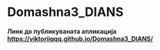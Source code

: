 # Domashna3_DIANS

<b>Линк до публикуваната апликација<b> https://viktoriiqqq.github.io/Domashna3_DIANS/